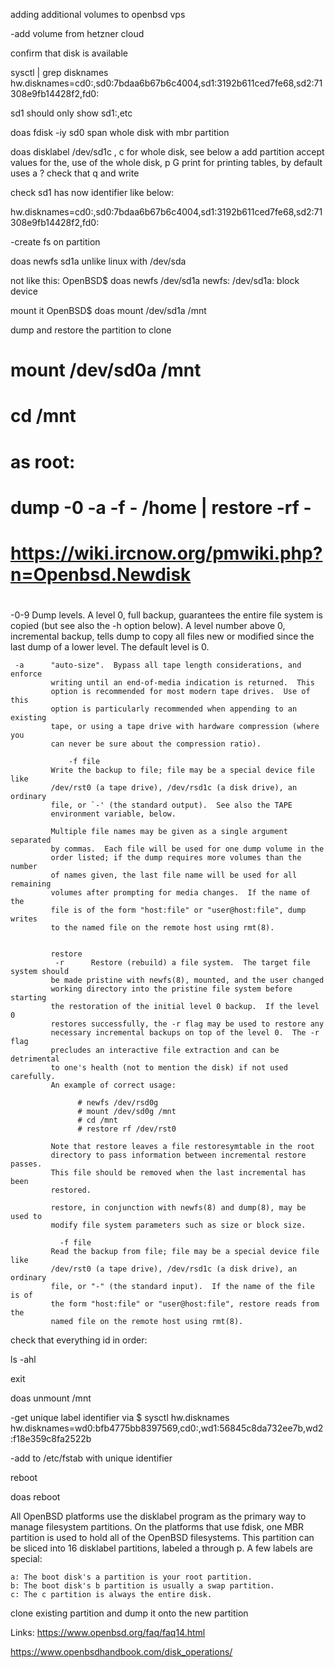 adding additional volumes to openbsd vps

-add volume from hetzner cloud

confirm that disk is available

 sysctl | grep disknames
hw.disknames=cd0:,sd0:7bdaa6b67b6c4004,sd1:3192b611ced7fe68,sd2:71308e9fb14428f2,fd0:

sd1 should only show sd1:,etc

doas fdisk -iy sd0 span whole disk with mbr partition

doas disklabel /dev/sd1c , c for whole disk, see below
a add partition accept values for the, use of the whole disk, p G print for printing tables, by default uses a ? check that
q and write

check sd1 has now identifier like below:

hw.disknames=cd0:,sd0:7bdaa6b67b6c4004,sd1:3192b611ced7fe68,sd2:71308e9fb14428f2,fd0:

-create fs on partition

doas newfs sd1a unlike linux with /dev/sda

not like this:
OpenBSD$ doas newfs /dev/sd1a
newfs: /dev/sd1a: block device

mount it
OpenBSD$ doas mount /dev/sd1a /mnt

dump and restore the partition to clone

# mount /dev/sd0a /mnt
# cd /mnt
# as root:
# dump -0 -a -f - /home | restore -rf -
#
# https://wiki.ircnow.org/pmwiki.php?n=Openbsd.Newdisk
#
#

  -0-9    Dump levels.  A level 0, full backup, guarantees the entire file
             system is copied (but see also the -h option below).  A level
             number above 0, incremental backup, tells dump to copy all files
             new or modified since the last dump of a lower level.  The
             default level is 0.

     -a      "auto-size".  Bypass all tape length considerations, and enforce
             writing until an end-of-media indication is returned.  This
             option is recommended for most modern tape drives.  Use of this
             option is particularly recommended when appending to an existing
             tape, or using a tape drive with hardware compression (where you
             can never be sure about the compression ratio).

                 -f file
             Write the backup to file; file may be a special device file like
             /dev/rst0 (a tape drive), /dev/rsd1c (a disk drive), an ordinary
             file, or `-' (the standard output).  See also the TAPE
             environment variable, below.

             Multiple file names may be given as a single argument separated
             by commas.  Each file will be used for one dump volume in the
             order listed; if the dump requires more volumes than the number
             of names given, the last file name will be used for all remaining
             volumes after prompting for media changes.  If the name of the
             file is of the form "host:file" or "user@host:file", dump writes
             to the named file on the remote host using rmt(8).


             restore
              -r      Restore (rebuild) a file system.  The target file system should
             be made pristine with newfs(8), mounted, and the user changed
             working directory into the pristine file system before starting
             the restoration of the initial level 0 backup.  If the level 0
             restores successfully, the -r flag may be used to restore any
             necessary incremental backups on top of the level 0.  The -r flag
             precludes an interactive file extraction and can be detrimental
             to one's health (not to mention the disk) if not used carefully.
             An example of correct usage:

                   # newfs /dev/rsd0g
                   # mount /dev/sd0g /mnt
                   # cd /mnt
                   # restore rf /dev/rst0

             Note that restore leaves a file restoresymtable in the root
             directory to pass information between incremental restore passes.
             This file should be removed when the last incremental has been
             restored.

             restore, in conjunction with newfs(8) and dump(8), may be used to
             modify file system parameters such as size or block size.

               -f file
             Read the backup from file; file may be a special device file like
             /dev/rst0 (a tape drive), /dev/rsd1c (a disk drive), an ordinary
             file, or "-" (the standard input).  If the name of the file is of
             the form "host:file" or "user@host:file", restore reads from the
             named file on the remote host using rmt(8).

check that everything id in order:

ls -ahl

exit

doas unmount /mnt

-get unique label identifier via
$ sysctl hw.disknames
hw.disknames=wd0:bfb4775bb8397569,cd0:,wd1:56845c8da732ee7b,wd2:f18e359c8fa2522b

-add to /etc/fstab with unique identifier

reboot

doas reboot


All OpenBSD platforms use the disklabel program as the primary way to manage filesystem partitions. On the platforms that use fdisk, one MBR partition is used to hold all of the OpenBSD filesystems. This partition can be sliced into 16 disklabel partitions, labeled a through p. A few labels are special:

    a: The boot disk's a partition is your root partition.
    b: The boot disk's b partition is usually a swap partition.
    c: The c partition is always the entire disk.


clone existing partition and dump it onto the new partition

Links:
https://www.openbsd.org/faq/faq14.html

https://www.openbsdhandbook.com/disk_operations/


